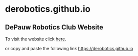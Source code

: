 # derobotics.github.io
<h2>DePauw Robotics Club Website</h2>
<p>To visit the website click <a href="https://DPU-ROB.github.io">here</a>.</p>
<p>or copy and paste the following link <a href="https://derobotics.github.io">https://derobotics.github.io</a></p>
